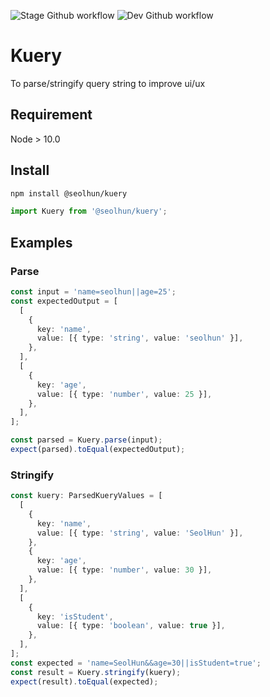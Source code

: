 ![Stage Github workflow](https://github.com/Seolhun/kuery/actions/workflows/stage-build-test.yml/badge.svg)
![Dev Github workflow](https://github.com/Seolhun/kuery/actions/workflows/dev-build-test.yml/badge.svg)

# Kuery

To parse/stringify query string to improve ui/ux

## Requirement

Node > 10.0

## Install

```bash
npm install @seolhun/kuery
```

```ts
import Kuery from '@seolhun/kuery';
```

## Examples

### Parse

```ts
const input = 'name=seolhun||age=25';
const expectedOutput = [
  [
    {
      key: 'name',
      value: [{ type: 'string', value: 'seolhun' }],
    },
  ],
  [
    {
      key: 'age',
      value: [{ type: 'number', value: 25 }],
    },
  ],
];

const parsed = Kuery.parse(input);
expect(parsed).toEqual(expectedOutput);
```

### Stringify

```ts
const kuery: ParsedKueryValues = [
  [
    {
      key: 'name',
      value: [{ type: 'string', value: 'SeolHun' }],
    },
    {
      key: 'age',
      value: [{ type: 'number', value: 30 }],
    },
  ],
  [
    {
      key: 'isStudent',
      value: [{ type: 'boolean', value: true }],
    },
  ],
];
const expected = 'name=SeolHun&&age=30||isStudent=true';
const result = Kuery.stringify(kuery);
expect(result).toEqual(expected);
```
